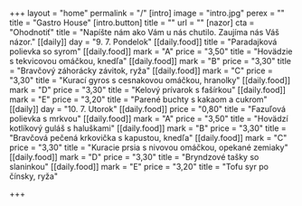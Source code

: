 +++
layout = "home"
permalink = "/"
[intro]
image = "intro.jpg"
perex = ""
title = "Gastro House"
[intro.button]
title = ""
url = ""
[nazor]
cta = "Ohodnotiť"
title = "Napíšte nám ako Vám u nás chutilo. Zaujíma nás Váš názor."
[[daily]]
day = "9. 7. Pondelok"
[[daily.food]]
title = "Paradajková polievka so syrom"
[[daily.food]]
mark = "A"
price = "3,50"
title = "Hovädzie s tekvicovou omáčkou, knedľa"
[[daily.food]]
mark = "B"
price = "3,30"
title = "Bravčový záhorácky závitok, ryža"
[[daily.food]]
mark = "C"
price = "3,30"
title = "Kurací gyros s cesnakovou omáčkou, hranolky"
[[daily.food]]
mark = "D"
price = "3,30"
title = "Kelový prívarok s fašírkou"
[[daily.food]]
mark = "E"
price = "3,20"
title = "Parené buchty s kakaom a cukrom"
[[daily]]
day = "10. 7. Utorok"
[[daily.food]]
price = "0,80"
title = "Fazuľová polievka s mrkvou"
[[daily.food]]
mark = "A"
price = "3,50"
title = "Hovädzí kotlíkový guláš s haluškami"
[[daily.food]]
mark = "B"
price = "3,30"
title = "Bravčová pečená krkovička s kapustou, knedľa"
[[daily.food]]
mark = "C"
price = "3,30"
title = "Kuracie prsia s nivovou omáčkou, opekané zemiaky"
[[daily.food]]
mark = "D"
price = "3,30"
title = "Bryndzové tašky so slaninkou"
[[daily.food]]
mark = "E"
price = "3,20"
title = "Tofu syr po čínsky, ryža"

+++
